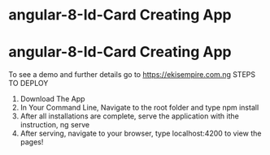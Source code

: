 # angular-8-Id-Card Creating App

# angular-8-Id-Card Creating App

To see a demo and further details go to https://ekisempire.com.ng
STEPS TO DEPLOY
1.  Download The App
2.  In Your Command Line, Navigate to the root folder and type npm install
3.  After all installations are complete, serve the application with ithe instruction, ng serve
4.  After serving, navigate to your browser, type localhost:4200 to view the pages!
